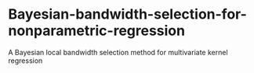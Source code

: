 # Bayesian-bandwidth-selection-for-nonparametric-regression
A Bayesian local bandwidth selection method for multivariate kernel regression 
